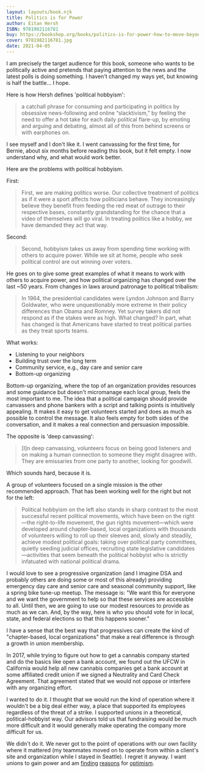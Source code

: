 ```yaml
---
layout: layouts/book.njk
title: Politics is for Power
author: Eitan Hersh
ISBN: 9781982116781
buy: https://bookshop.org/books/politics-is-for-power-how-to-move-beyond-political-hobbyism-take-action-and-make-real-change/9781982116781
cover: 9781982116781.jpg
date: 2021-04-05
---
```


I am precisely the target audience for this book, someone who wants to be politically active and pretends that paying attention to the news and the latest polls is doing something. I haven't changed my ways yet, but knowing is half the battle... I hope.

Here is how Hersh defines 'political hobbyism':

> a catchall phrase for consuming and participating in politics by obsessive news-following and online “slacktivism,” by feeling the need to offer a hot take for each daily political flare-up, by emoting and arguing and debating, almost all of this from behind screens or with earphones on.

I see myself and I don't like it. I went canvassing for the first time, for Bernie, about six months before reading this book, but it felt empty. I now understand why, and what would work better.

Here are the problems with political hobbyism.

First:

> First, we are making politics worse. Our collective treatment of politics as if it were a sport affects how politicians behave. They increasingly believe they benefit from feeding the red meat of outrage to their respective bases, constantly grandstanding for the chance that a video of themselves will go viral. In treating politics like a hobby, we have demanded they act that way.

Second:

> Second, hobbyism takes us away from spending time working with others to acquire power. While we sit at home, people who seek political control are out winning over voters.

He goes on to give some great examples of what it means to work with others to acquire power, and how political organizing has changed over the last ~50 years. From changes in laws around patronage to political tribalism:

> In 1964, the presidential candidates were Lyndon Johnson and Barry Goldwater, who were unquestionably more extreme in their policy differences than Obama and Romney. Yet survey takers did not respond as if the stakes were as high. What changed? In part, what has changed is that Americans have started to treat political parties as they treat sports teams.

What works:

- Listening to your neighbors
- Building trust over the long term
- Community service, e.g., day care and senior care
- Bottom-up organizing

Bottom-up organizing, where the top of an organization provides resources and some guidance but doesn't micromanage each local group, feels the most important to me. The idea that a political campaign should provide canvassers and phone bankers with a script and talking points is intuitively appealing. It makes it easy to get volunteers started and does as much as possible to control the message. It also feels empty for both sides of the conversation, and it makes a real connection and persuasion impossible.

The opposite is 'deep canvassing':

> [I]n deep canvassing, volunteers focus on being good listeners and on making a human connection to someone they might disagree with. They are emissaries from one party to another, looking for goodwill.

Which sounds hard, because it is.

A group of volunteers focused on a single mission is the other recommended approach. That has been working well for the right but not for the left:

> Political hobbyism on the left also stands in sharp contrast to the most successful recent political movements, which have been on the right—the right-to-life movement, the gun rights movement—which were developed around chapter-based, local organizations with thousands of volunteers willing to roll up their sleeves and, slowly and steadily, achieve modest political goals: taking over political party committees, quietly seeding judicial offices, recruiting state legislative candidates—activities that seem beneath the political hobbyist who is strictly infatuated with national political drama.

I would love to see a progressive organization (and I imagine DSA and probably others are doing some or most of this already) providing emergency day care and senior care and seasonal community support, like a spring bike tune-up meetup. The message is: "We want this for everyone and we want the government to help so that these services are accessible to all. Until then, we are going to use our modest resources to provide as much as we can. And, by the way, here is who you should vote for in local, state, and federal elections so that this happens sooner."

I have a sense that the best way that progressives can create the kind of "chapter-based, local organizations" that make a real difference is through a growth in union membership.

In 2017, while trying to figure out how to get a cannabis company started and do the basics like open a bank account, we found out the UFCW in California would help all new cannabis companies get a bank account at some affiliated credit union if we signed a Neutrality and Card Check Agreement. That agreement stated that we would not oppose or interfere with any organizing effort.

I wanted to do it. I thought that we would run the kind of operation where it wouldn't be a big deal either way, a place that supported its employees regardless of the threat of a strike. I supported unions in a theoretical, political-hobbyist way. Our advisors told us that fundraising would be much more difficult and it would generally make operating the company more difficult for us.

We didn't do it. We never got to the point of operations with our own facility where it mattered (my teammates moved on to operate from within a client's site and organization while I stayed in Seattle). I regret it anyway. I want unions to gain power and am [finding](<(https://abcnews.go.com/Business/biden-throws-support-unions-amid-alabama-amazon-workers/story?id=76181725)>) [reasons](https://www.businessinsider.com/meghan-markle-prince-harry-oprah-interview-highlighted-importance-of-unions-2021-3?op=1) for [optimism](https://nymag.com/intelligencer/2021/03/what-is-the-pro-act.html).
